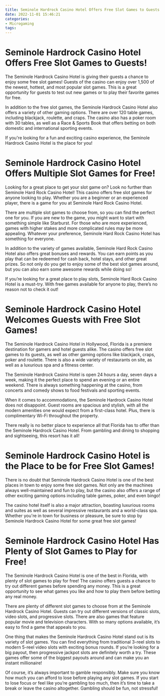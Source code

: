 ```yaml
---
title: Seminole Hardrock Casino Hotel Offers Free Slot Games to Guests!
date: 2022-11-01 15:46:21
categories:
- Microgaming
tags:
---
```



#  Seminole Hardrock Casino Hotel Offers Free Slot Games to Guests!

The Seminole Hardrock Casino Hotel is giving their guests a chance to enjoy some free slot games! Guests of the casino can enjoy over 1,500 of the newest, hottest, and most popular slot games. This is a great opportunity for guests to test out new games or to play their favorite games for free.

In addition to the free slot games, the Seminole Hardrock Casino Hotel also offers a variety of other gaming options. There are over 120 table games, including blackjack, roulette, and craps. The casino also has a poker room with 30 tables, as well as a Race & Sports Book that offers betting on both domestic and international sporting events.

If you're looking for a fun and exciting casino experience, the Seminole Hardrock Casino Hotel is the place for you!

#  Seminole Hardrock Casino Hotel Offers Multiple Slot Games for Free!

Looking for a great place to get your slot game on? Look no further than Seminole Hard Rock Casino Hotel! This casino offers free slot games for anyone looking to play. Whether you are a beginner or an experienced player, there is a game for you at Seminole Hard Rock Casino Hotel.

There are multiple slot games to choose from, so you can find the perfect one for you. If you are new to the game, you might want to start with something simple like Starburst. For those who are more experienced, games with higher stakes and more complicated rules may be more appealing. Whatever your preference, Seminole Hard Rock Casino Hotel has something for everyone.

In addition to the variety of games available, Seminole Hard Rock Casino Hotel also offers great bonuses and rewards. You can earn points as you play that can be redeemed for cash back, hotel stays, and other great prizes. So not only do you get to enjoy some of the best slot games around, but you can also earn some awesome rewards while doing so!

If you’re looking for a great place to play slots, Seminole Hard Rock Casino Hotel is a must-try. With free games available for anyone to play, there’s no reason not to check it out!

#  Seminole Hardrock Casino Hotel Welcomes Guests with Free Slot Games!

The Seminole Hardrock Casino Hotel in Hollywood, Florida is a premiere destination for gamers and hotel guests alike. The casino offers free slot games to its guests, as well as other gaming options like blackjack, craps, poker and roulette. There is also a wide variety of restaurants on site, as well as a luxurious spa and a fitness center.

The Seminole Hardrock Casino Hotel is open 24 hours a day, seven days a week, making it the perfect place to spend an evening or an entire weekend. There is always something happening at the casino, from concerts and comedy shows to food festivals and sporting events.

When it comes to accommodations, the Seminole Hardrock Casino Hotel does not disappoint. Guest rooms are spacious and stylish, with all the modern amenities one would expect from a first-class hotel. Plus, there is complimentary Wi-Fi throughout the property.

There really is no better place to experience all that Florida has to offer than the Seminole Hardrock Casino Hotel. From gambling and dining to shopping and sightseeing, this resort has it all!

#  Seminole Hardrock Casino Hotel is the Place to be for Free Slot Games!

There is no doubt that Seminole Hardrock Casino Hotel is one of the best places in town to enjoy some free slot games. Not only are the machines always well-maintained and fun to play, but the casino also offers a range of other exciting gaming options including table games, poker, and even bingo!

The casino hotel itself is also a major attraction, boasting luxurious rooms and suites as well as several impressive restaurants and a world-class spa. Whether you're in town for business or pleasure, be sure to stop by Seminole Hardrock Casino Hotel for some great free slot games!

#  Seminole Hardrock Casino Hotel Has Plenty of Slot Games to Play for Free!

The Seminole Hardrock Casino Hotel is one of the best in Florida, with plenty of slot games to play for free! The casino offers guests a chance to try out different games before spending any money. This is a great opportunity to see what games you like and how to play them before betting any real money.

There are plenty of different slot games to choose from at the Seminole Hardrock Casino Hotel. Guests can try out different versions of classic slots, video slots, and progressive slots. There are also games that feature popular movie and television characters. With so many options available, it’s easy to find a game that appeals to you.

One thing that makes the Seminole Hardrock Casino Hotel stand out is its variety of slot games. You can find everything from traditional 3-reel slots to modern 5-reel video slots with exciting bonus rounds. If you’re looking for a big payout, then progressive jackpot slots are definitely worth a try. These games offer some of the biggest payouts around and can make you an instant millionaire!

Of course, it’s always important to gamble responsibly. Make sure you know how much you can afford to lose before playing any slot games. If you start to lose focus or feel like you’re gambling too much, then it’s time to take a break or leave the casino altogether. Gambling should be fun, not stressful!